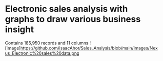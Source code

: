 # Electronic sales analysis with graphs to draw various business insight
Contains 185,950 records and 11 columns
![image]https://github.com/IsaacAhor/Sales_Analysis/blob/main/images/Nexus_Electronic%20sales%20data.png
